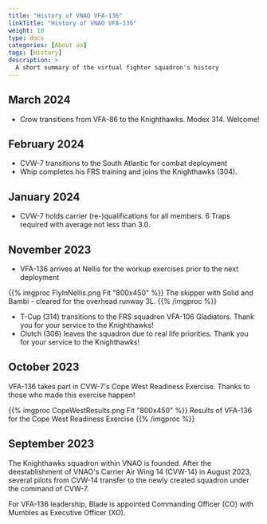 ```yaml
---
title: "History of VNAO VFA-136"
linkTitle: "History of VNAO VFA-136"
weight: 10
type: docs
categories: [About us]
tags: [History]
description: >
  A short summary of the virtual fighter squadron's history
---
```

## March 2024
 - Crow transitions from VFA-86 to the Knighthawks. Modex 314. Welcome!
 
## February 2024
 - CVW-7 transitions to the South Atlantic for combat deployment
 - Whip completes his FRS training and joins the Knighthawks (304).
 
## January 2024
 - CVW-7 holds carrier (re-)qualifications for all members. 6 Traps required with average not less than 3.0.

## November 2023
 - VFA-136 arrives at Nellis for the workup exercises prior to the next deployment
  
  {{% imgproc FlyInNellis.png Fit "800x450" %}}
  The skipper with Solid and Bambi - cleared for the overhead runway 3L.
  {{% /imgproc %}}

  - T-Cup (314) transitions to the FRS squadron VFA-106 Gladiators. Thank you for your service to the Knighthawks!
  - Clutch (306) leaves the squadron due to real life priorities. Thank you for your service to the Knighthawks!
  

## October 2023
VFA-136 takes part in CVW-7's Cope West Readiness Exercise. Thanks to those who made this exercise happen!

{{% imgproc CopeWestResults.png Fit "800x450" %}}
Results of VFA-136 for the Cope West Readiness Exercise
{{% /imgproc %}}

## September 2023
The Knighthawks squadron within VNAO is founded. After the deestablishment of VNAO's Carrier Air Wing 14 (CVW-14) in August 2023, several pilots from CVW-14 transfer to the newly created squadron under the command of CVW-7.

For VFA-136 leadership, Blade is appointed Commanding Officer (CO) with Mumbles as Executive Officer (XO). 

